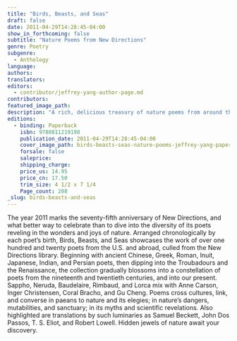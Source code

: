 ```yaml
---
title: "Birds, Beasts, and Seas"
draft: false
date: 2011-04-29T14:28:45-04:00
show_in_forthcoming: false
subtitle: "Nature Poems from New Directions"
genre: Poetry
subgenre:
  - Anthology
language:
authors:
translators:
editors:
  - contributor/jeffrey-yang-author-page.md
contributors:
featured_image_path:
description: "A rich, delicious treasury of nature poems from around the world — from the pastoral beauty of ancient times to the modern era’s destruction of living things. "
editions:
  - binding: Paperback
    isbn: 9780811219198
    publication_date: 2011-04-29T14:28:45-04:00
    cover_image_path: birds-beasts-seas-nature-poems-jeffrey-yang-paperback-cover-art.jpg
    forsale: false
    saleprice:
    shipping_charge:
    price_us: 14.95
    price_cn: 17.50
    trim_size: 4 1/2 x 7 1/4
    Page_count: 208
_slug: birds-beasts-and-seas
---
```


The year 2011 marks the seventy-fifth anniversary of New Directions, and what better way to celebrate than to dive into the diversity of its poets reveling in the wonders and joys of nature. Arranged chronologically by each poet’s birth, Birds, Beasts, and Seas showcases the work of over one hundred and twenty poets from the U.S. and abroad, culled from the New Directions library. Beginning with ancient Chinese, Greek, Roman, Inuit, Japanese, Indian, and Persian poets, then dipping into the Troubadours and the Renaissance, the collection gradually blossoms into a constellation of poets from the nineteenth and twentieth centuries, and into our present. Sappho, Neruda, Baudelaire, Rimbaud, and Lorca mix with Anne Carson, Inger Christensen, Coral Bracho, and Gu Cheng. Poems cross cultures, link, and converse in paeans to nature and its elegies; in nature’s dangers, mutabilities, and sanctuary; in its myths and scientific revelations. Also highlighted are translations by such luminaries as Samuel Beckett, John Dos Passos, T. S. Eliot, and Robert Lowell. Hidden jewels of nature await your discovery.

